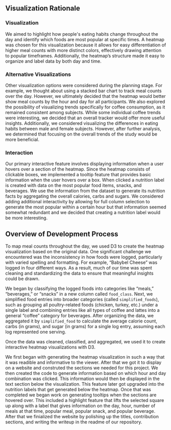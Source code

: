 ## Visualization Rationale

### Visualization
We aimed to highlight how people's eating habits change throughout the day and identify which foods are most popular at specific times. A heatmap was chosen for this visualization because it allows for easy differentiation of higher meal counts with more distinct colors, effectively drawing attention to popular timeframes. Additionally, the heatmap’s structure made it easy to organize and label data by both day and time.

### Alternative Visualizations
Other visualization options were considered during the planning stage. For example, we thought about using a stacked bar chart to track meal counts over the day. However, we ultimately decided that the heatmap would better show meal counts by the hour and day for all participants. We also explored the possibility of visualizing trends specifically for coffee consumption, as it remained consistent among subjects. While some individual coffee trends were interesting, we decided that an overall tracker would offer more useful insights. Additionally, we considered visualizing the differences in eating habits between male and female subjects. However, after further analysis, we determined that focusing on the overall trends of the study would be more beneficial.

### Interaction
Our primary interactive feature involves displaying information when a user hovers over a section of the heatmap. Since the heatmap consists of clickable boxes, we implemented a tooltip feature that provides basic information when the user hovers over a box. When clicked a nutrition label is created with data on the most popular food items, snacks, and beverages. We use the information from the dataset to generate its nutrition facts by aggregating the overall calories, carbs and sugars. We considered adding additional interactivity by allowing for full column selection to generate the most popular within a certain hour but that information seemed somewhat redundant and we decided that creating a nutrition label would be more interesting.

## Overview of Development Process
To map meal counts throughout the day, we used D3 to create the heatmap visualization based on the original data. One significant challenge we encountered was the inconsistency in how foods were logged, particularly with varied spelling and formatting. For example, “Babybel Cheese” was logged in four different ways. As a result, much of our time was spent cleaning and standardizing the data to ensure that meaningful insights could be drawn.

We began by classifying the logged foods into categories like “meals,” “beverages,” or “snacks” in a new column called `food_class`. Next, we simplified food entries into broader categories (called `simplified_foods`), such as grouping all poultry-related foods (chicken, turkey, etc.) under a single label and combining entries like all types of coffee and lattes into a general “coffee” category for beverages. After organizing the data, we aggregated it by `simplified_food` to calculate the average calorie count, carbs (in grams), and sugar (in grams) for a single log entry, assuming each log represented one serving.

Once the data was cleaned, classified, and aggregated, we used it to create interactive heatmap visualizations with D3.

We first began with generating the heatmap visualization in such a way that it was readible and informative to the viewer. After that we got it to display on a website and construted the sections we needed for this project. We then created the code to generate information based on which hour and day combination was clicked. This information would then be displayed in the text section below the visualization. This feature later got upgraded into the nutrition labels that get generated below the heatmap. Once that was completed we began work on generating tooltips when the sections are hovered over. This included a highlight feature that lifts the selected square up along with a label that gives information on the day, hour, number of meals at that time, popular meal, popular snack, and popular beverage. After that we finialized the website by polishing up the titles, contribution sections, and writing the writeup in the readme of our repository.
